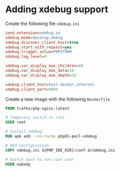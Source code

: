 # Adding xdebug support

Create the following file `xdebug.ini`

```ini
zend_extension=xdebug.so
xdebug.mode=develop,debug
xdebug.discover_client_host=true
xdebug.start_with_request=yes
xdebug.trigger_value=PHPSTORM
xdebug.log_level=0

xdebug.var_display_max_children=10
xdebug.var_display_max_data=10
xdebug.var_display_max_depth=10

xdebug.client_host=host.docker.internal
xdebug.client_port=9003
```

Create a new image with the following `Dockerfile`

```Dockerfile
FROM trafex/php-nginx:latest

# Temporary switch to root
USER root

# Install xdebug
RUN apk add --no-cache php81-pecl-xdebug

# Add configuration
COPY xdebug.ini ${PHP_INI_DIR}/conf.d/xdebug.ini

# Switch back to non-root user
USER nobody
```
